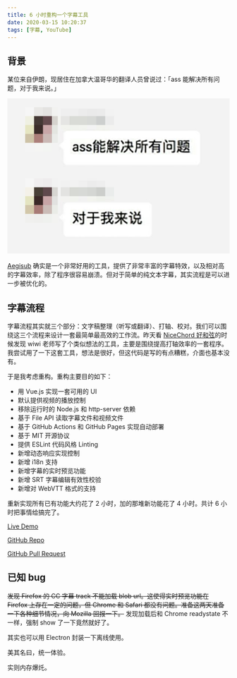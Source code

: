```yaml
---
title: 6 小时重构一个字幕工具
date: 2020-03-15 10:20:37
tags: [字幕, YouTube]
---
```


## 背景

某位来自伊朗，现居住在加拿大温哥华的翻译人员曾说过：「ass 能解决所有问题，对于我来说。」

![lodz](/static/lodz.jpg)

[Aegisub](http://www.aegisub.org/) 确实是一个非常好用的工具，提供了非常丰富的字幕特效，以及相对高的字幕效率，除了程序很容易崩溃。但对于简单的纯文本字幕，其实流程是可以进一步被优化的。

## 字幕流程

字幕流程其实就三个部分：文字稿整理（听写或翻译）、打轴、校对。我们可以围绕这三个流程来设计一套最简单最高效的工作流。昨天看 [NiceChord 好和弦](https://www.youtube.com/watch?v=Ath3BX9DBRs)的时候发现 wiwi 老师写了个类似想法的工具，主要是围绕提高打轴效率的一套程序。我尝试用了一下这套工具，想法是很好，但这代码是写的有点糟糕，介面也基本没有。

于是我考虑重构。重构主要目的如下：

- 用 Vue.js 实现一套可用的 UI
- 默认提供视频的播放控制
- 移除运行时的 Node.js 和 http-server 依赖
- 基于 File API 读取字幕文件和视频文件
- 基于 GitHub Actions 和 GitHub Pages 实现自动部署
- 基于 MIT 开源协议
- 提供 ESLint 代码风格 Linting
- 新增动态响应实现控制
- 新增 i18n 支持
- 新增字幕的实时预览功能
- 新增 SRT 字幕编辑有效性校验
- 新增对 WebVTT 格式的支持

重新实现所有已有功能大约花了 2 小时，加的那堆新功能花了 4 小时。共计 6 小时把事情给搞完了。

[Live Demo](https://srt.coderemixer.com/)

[GitHub Repo](https://github.com/dsh0416/fast-srt-subtitle/)

[GitHub Pull Request](https://github.com/wiwikuan/fast-srt-subtitle/pull/4)

## 已知 bug

~~发现 Firefox 的 CC 字幕 track 不能加载 blob url。这使得实时预览功能在 Firefox 上存在一定的问题，但 Chrome 和 Safari 都没有问题。准备这两天准备一下各种细节情况，向 Mozilla 回报一下。~~ 发现加载后和 Chrome readystate 不一样，强制 show 了一下竟然就好了。

其实也可以用 Electron 封装一下离线使用。

美其名曰，统一体验。

实则内存爆灹。
